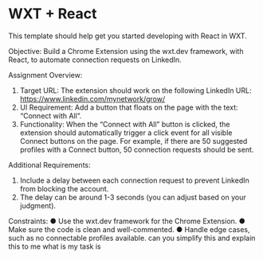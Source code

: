 # WXT + React

This template should help get you started developing with React in WXT.


Objective: Build a Chrome Extension using the wxt.dev framework, with React, to
automate connection requests on LinkedIn.

Assignment Overview:
1. Target URL: The extension should work on the following LinkedIn URL:
https://www.linkedin.com/mynetwork/grow/
2. UI Requirement: Add a button that floats on the page with the text: “Connect
with All”.
3. Functionality: When the “Connect with All” button is clicked, the extension
should automatically trigger a click event for all visible Connect buttons on
the page.
For example, if there are 50 suggested profiles with a Connect button, 50
connection requests should be sent.

Additional Requirements:
1. Include a delay between each connection request to prevent LinkedIn from
blocking the account.
2. The delay can be around 1-3 seconds (you can adjust based on your
judgment).

Constraints:
● Use the wxt.dev framework for the Chrome Extension.
● Make sure the code is clean and well-commented.
● Handle edge cases, such as no connectable profiles available.  can you simplify this and explain this  to me what is my task is
